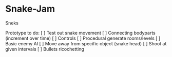 # Snake-Jam
Sneks

Prototype to do:
[ ] Test out snake movement
  [ ] Connecting bodyparts (increment over time)
  [ ] Controls
[ ] Procedural generate rooms/levels
[ ] Basic enemy AI
  [ ] Move away from specific object (snake head)
  [ ] Shoot at given intervals
[ ] Bullets ricochetting  
